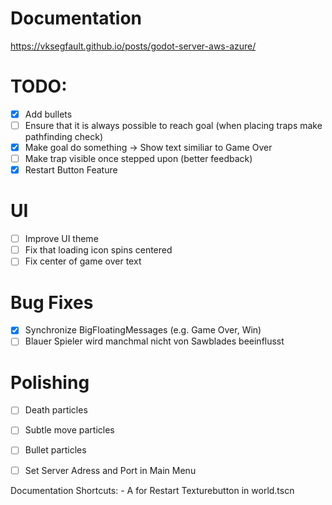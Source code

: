 # Documentation


https://vksegfault.github.io/posts/godot-server-aws-azure/


# TODO:
	
* [x] Add bullets
* [ ] Ensure that it is always possible to reach goal (when placing traps make pathfinding check)
* [x] Make goal do something -> Show text similiar to Game Over
* [ ] Make trap visible once stepped upon (better feedback)
* [x] Restart Button Feature

# UI

* [ ] Improve UI theme
* [ ] Fix that loading icon spins centered
* [ ] Fix center of game over text

# Bug Fixes

* [X] Synchronize BigFloatingMessages (e.g. Game Over, Win)
* [ ] Blauer Spieler wird manchmal nicht von Sawblades beeinflusst

# Polishing

* [ ] Death particles
* [ ] Subtle move particles
* [ ] Bullet particles
* [ ] Set Server Adress and Port in Main Menu


Documentation
Shortcuts:
	- A for Restart Texturebutton in world.tscn
